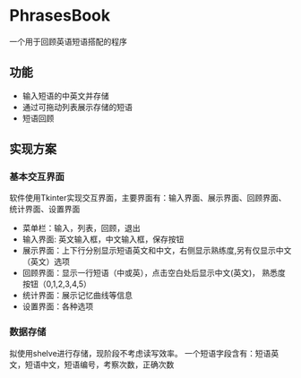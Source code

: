 # PhrasesBook
一个用于回顾英语短语搭配的程序
## 功能
- 输入短语的中英文并存储
- 通过可拖动列表展示存储的短语
- 短语回顾
## 实现方案
### 基本交互界面
软件使用Tkinter实现交互界面，主要界面有：输入界面、展示界面、回顾界面、统计界面、设置界面
- 菜单栏：输入，列表，回顾，退出
- 输入界面: 英文输入框，中文输入框，保存按钮
- 展示界面：上下行分别显示短语英文和中文，右侧显示熟练度,另有仅显示中文（英文）选项
- 回顾界面：显示一行短语（中或英），点击空白处后显示中文(英文)， 熟悉度按钮（0,1,2,3,4,5）
- 统计界面：展示记忆曲线等信息
- 设置界面：各种选项
### 数据存储
拟使用shelve进行存储，现阶段不考虑读写效率。
一个短语字段含有：短语英文，短语中文，短语编号，考察次数，正确次数
